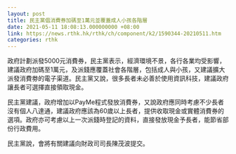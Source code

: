 ```yaml
---
layout: post
title: 民主黨倡消費券加碼至1萬元並覆蓋成人小孩各階層
date: 2021-05-11 18:08:13.000000000 +08:00
link: https://news.rthk.hk/rthk/ch/component/k2/1590344-20210511.htm
categories: rthk
---
```


政府計劃派發5000元消費券，民主黨表示，經濟環境不景，各行各業均受影響，建議政府加碼至1萬元，及派錢應覆蓋社會各階層，包括成人與小孩，又建議擴大派發消費劵的電子渠道。民主黨又說，很多長者未必善於使用資訊科技，建議政府讓長者可選擇直接領取現金。

民主黨建議，政府增加以PayMe程式發放消費券，又說政府應同時考慮不少長者沒有個人八達通，建議政府應該為60歲以上長者，提供收取現金或實體消費券的選項。政府亦可考慮以上一次派錢時登記的資料，直接發放現金予長者，能節省部份行政費用。

民主黨說，會將有關建議向財政司司長陳茂波提交。
